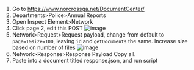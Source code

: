 1. Go to https://www.norcrossga.net/DocumentCenter/
2. Departments>Police>Annual Reports
3. Open Inspect Element>Network
4. Click page 2, edit this POST 
   ![image](https://user-images.githubusercontent.com/40151222/111563943-48f3f800-876f-11eb-87bc-eb7e4f805d7e.png)
5. Network>Request>Request payload, change from default to `page=1&size=100`, leaving `id` and `getDocuments` the same. Increase size based on number of files ![image](https://user-images.githubusercontent.com/40151222/111564132-a1c39080-876f-11eb-9dd8-4c10b78f055c.png)
6. Network>Response>Response Payload    Copy all.
7. Paste into a document titled response.json, and run script
